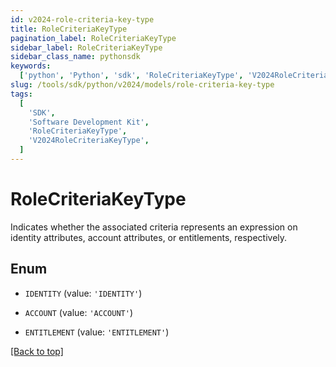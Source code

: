 ```yaml
---
id: v2024-role-criteria-key-type
title: RoleCriteriaKeyType
pagination_label: RoleCriteriaKeyType
sidebar_label: RoleCriteriaKeyType
sidebar_class_name: pythonsdk
keywords:
  ['python', 'Python', 'sdk', 'RoleCriteriaKeyType', 'V2024RoleCriteriaKeyType']
slug: /tools/sdk/python/v2024/models/role-criteria-key-type
tags:
  [
    'SDK',
    'Software Development Kit',
    'RoleCriteriaKeyType',
    'V2024RoleCriteriaKeyType',
  ]
---
```


# RoleCriteriaKeyType

Indicates whether the associated criteria represents an expression on identity attributes, account attributes, or entitlements, respectively.

## Enum

- `IDENTITY` (value: `'IDENTITY'`)

- `ACCOUNT` (value: `'ACCOUNT'`)

- `ENTITLEMENT` (value: `'ENTITLEMENT'`)

[[Back to top]](#)
